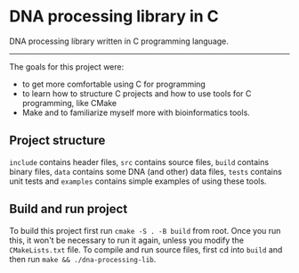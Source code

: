 # DNA processing library in C

DNA processing library written in C programming language.

---

The goals for this project were:
- to get more comfortable using C for programming
- to learn how to structure C projects and how to use tools for C programming, like CMake
- Make and to familiarize myself more with bioinformatics tools.

## Project structure

`include` contains header files, `src` contains source files, `build` contains
binary files, `data` contains some DNA (and other) data files, `tests` contains
unit tests and `examples` contains simple examples of using these tools.

## Build and run project

To build this project first run `cmake -S . -B build` from root. Once you run this,
it won't be necessary to run it again, unless you modify the `CMakeLists.txt` file.
To compile and run source files, first cd into `build` and then run `make && ./dna-processing-lib`.
